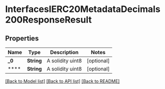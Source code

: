 # InterfacesIERC20MetadataDecimals200ResponseResult

## Properties
Name | Type | Description | Notes
------------ | ------------- | ------------- | -------------
**_0** | **String** | A solidity uint8 | [optional] 
**** | **String** | A solidity uint8 | [optional] 

[[Back to Model list]](../README.md#documentation-for-models) [[Back to API list]](../README.md#documentation-for-api-endpoints) [[Back to README]](../README.md)


